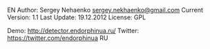 EN
Author: Sergey Nehaenko <sergey.nekhaenko@gmail.com>
Current Version: 1.1
Last Update: 19.12.2012
License: GPL

Demo: http://detector.endorphinua.ru/
Twitter: https://twitter.com/endorphinua
RU
